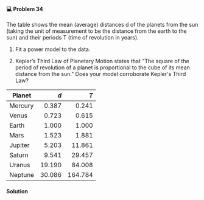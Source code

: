 <div class="alert alert-warning" role="alert">
<h4 class="alert-heading">💻 Problem 34</h4>

The table shows the mean (average) distances d of the planets from the sun (taking the unit of measurement to be the distance from the earth to the sun) and their periods T (time of revolution in years).

1. Fit a power model to the data.

2. Kepler’s Third Law of Planetary Motion states that "The square of the period of revolution of a planet is proportional to the cube of its mean distance from the sun." Does your model corroborate Kepler's Third Law?

</div>

|  Planet   | $d$     | $T$     |
| --------- | ------: | ------: |
| Mercury   | 0.387   | 0.241   |
| Venus     | 0.723   | 0.615   | 
| Earth     | 1.000   | 1.000   |
| Mars      | 1.523   | 1.881   |
| Jupiter   | 5.203   | 11.861  |
| Saturn    | 9.541   | 29.457  |
| Uranus    | 19.190  | 84.008  |
| Neptune   | 30.086  | 164.784 |

<div class="alert alert-success" role="alert">
<h4 class="alert-heading">Solution</h4>



</div>

